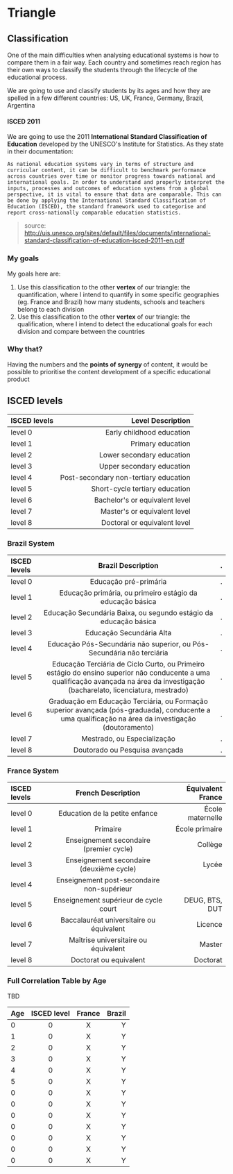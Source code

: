 # Triangle

## Classification
One of the main difficulties when analysing educational systems is how to compare them in a fair way. Each country and sometimes reach region has their own ways to classify the students through the lifecycle of the educational process.

We are going to use and classify students by its ages and how they are spelled in a few different countries: US, UK, France, Germany, Brazil, Argentina

#### ISCED 2011
We are going to use the 2011 **International Standard Classification of Education** developed by the UNESCO's Institute for Statistics. As they state in their documentation:
```
As national education systems vary in terms of structure and curricular content, it can be difficult to benchmark performance across countries over time or monitor progress towards national and international goals. In order to understand and properly interpret the inputs, processes and outcomes of education systems from a global perspective, it is vital to ensure that data are comparable. This can be done by applying the International Standard Classification of Education (ISCED), the standard framework used to categorise and report cross-nationally comparable education statistics. 
```
>source: http://uis.unesco.org/sites/default/files/documents/international-standard-classification-of-education-isced-2011-en.pdf

### My goals
My goals here are:
 1. Use this classification to the other **vertex** of our triangle: the quantification, where I intend to quantify in some specific geographies (eg. France and Brazil) how many students, schools and teachers belong to each division
 2. Use this classification to the other **vertex** of our triangle: the qualification, where I intend to detect the educational goals for each division and compare between the countries

### Why that?
Having the numbers and the **points of synergy** of content, it would be possible to prioritise the content development of a specific educational product

## ISCED levels

| ISCED levels | Level Description      
| :------------- |-----:
| level 0 | Early childhood education
| level 1 | Primary education      
| level 2 | Lower secondary education      
| level 3 | Upper secondary education      
| level 4 | Post-secondary non-tertiary education     
| level 5 | Short-cycle tertiary education 
| level 6 | Bachelor's or equivalent level      
| level 7 | Master's or equivalent level   
| level 8 | Doctoral or equivalent level      

### Brazil System
| ISCED levels | Brazil Description | .   
| :------------- |:---------:|-----:
| level 0 | Educação pré-primária | .
| level 1 | Educação primária, ou primeiro estágio da educação básica | .      
| level 2 | Educação Secundária Baixa, ou segundo estágio da educação básica | .
| level 3 | Educação Secundária Alta | .    
| level 4 | Educação Pós-Secundária não superior, ou Pós-Secundária não terciária | .
| level 5 | Educação Terciária de Ciclo Curto, ou Primeiro estágio do ensino superior não conducente a uma qualificação avançada na área da investigação (bacharelato, licenciatura, mestrado) | .
| level 6 | Graduação em Educação Terciária, ou Formação superior avançada (pós-graduada), conducente a uma qualificação na área da investigação (doutoramento) | .
| level 7 | Mestrado, ou Especialização | .
| level 8 | Doutorado ou Pesquisa avançada | .

### France System
| ISCED levels | French Description | Équivalent France      
| :------------- |:---------:|-----:
| level 0 | Education de la petite enfance | École maternelle
| level 1 | Primaire | École primaire      
| level 2 | Enseignement secondaire (premier cycle) | Collège
| level 3 | Enseignement secondaire (deuxième cycle) | Lycée      
| level 4 | Enseignement post-secondaire non-supérieur |  
| level 5 | Enseignement supérieur de cycle court | DEUG, BTS, DUT
| level 6 | Baccalauréat universitaire ou équivalent | Licence
| level 7 | Maîtrise universitaire ou équivalent | Master
| level 8 | Doctorat ou equivalent | Doctorat


### Full Correlation Table by Age

TBD

| Age        | ISCED level | France  | Brazil
| ------------- |:-------------:|:-----------:| -----:|
| 0 | 0 | X | Y
| 1 | 0 | X | Y
| 2 | 0 | X | Y
| 3 | 0 | X | Y
| 4 | 0 | X | Y
| 5 | 0 | X | Y
| 0 | 0 | X | Y
| 0 | 0 | X | Y
| 0 | 0 | X | Y
| 0 | 0 | X | Y
| 0 | 0 | X | Y
| 0 | 0 | X | Y
| 0 | 0 | X | Y


